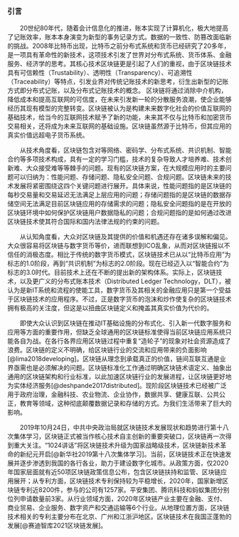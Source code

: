 
### 引言

&emsp;&emsp;20世纪80年代，随着会计信息化的推进，账本实现了计算机化，极大地提高了记账效率，账本本身演变为新型的事务记录方式。数据的一致性、防篡改面临新的挑战。2008年比特币出现，比特币之前分布式系统和货币已经研究了20多年，是一项具有革命性的新技术，这项技术引发了世界对分布式系统、货币体系、金融服务、经济学的思考。其核心技术区块链更是引起了人们的重视，由于区块链技术具有可信赖性（Trustability）、透明性（Transparency）、可追溯性（Traceability）等特点，引发业界对传统记账技术的新思考，衍生出新型的记账方式即分布式记账，以及分布式记账技术的概念。 区块链将通过消除中介机构，降低成本和提高互联网的可信度，在未来引发新一轮的分散服务浪潮，使企业能够经历其现有模型的完整转变。区块链被认为是构建未来数字化社会的价值互联网的基础技术，给当今的互联网技术赋予了新的功能，未来其不仅与比特币和加密货币交易相关，还将成为未来互联网的基础设施。区块链虽然源于比特币，但其应用的真实价值远超电子货币系统。

&emsp;&emsp;从技术角度看，区块链包含对等网络、密码学、分布式系统、共识机制、智能合约等多项技术构成，具有一定的学习门槛，技术的复杂导致人才培养难、技术创新难、大众接受难等等棘手的问题。现有的区块链方案，在大规模应用时的主要问题可以归纳为：性能问题、存储问题、隐私安全问题、合规问题。区块链未来的技术发展将紧密围绕这四个关键问题进行展开。具体来说，性能问题指的是区块链的每秒交易量和交易延迟无法满足上层应用的问题；存储问题指的是区块链的数据存储空间无法满足目前区块链应用的存储需求的问题；隐私安全问题指的是在开放的区块链环境中如何保护区块链用户数据隐私的问题；合规问题指的是如何通过改进区块链技术使其符合国际和国内法律法规的约束的问题。

&emsp;&emsp;从认知角度看，大众对区块链及其提供的价值和机遇还存在诸多误解和偏见。大众很容易将区块链与数字货币等价，进而联想到ICO乱象，从而对区块链报以不信任的消极态度。相比于传统的数字货币模式，区块链技术已从以“比特币应用”为标志的1.0阶段，再到“共识机制”为标志的2.0阶段。现在已经迈入以“智能合约”为标志的3.0时代。目前技术上还在不断的提出新的架构体系。实际上，区块链技术，以及更广义的分布式账本技术（Distributed Ledger Technology，DLT），被认为是新IT系统和流程的使能工具，数字货币及其相关的金融应用只是第一个受益于区块链技术的应用程序。不过，正是数字货币的泡沫和炒作使复杂的区块链技术拥有极高的关注度，但这是以扭曲区块链定义和掩盖其真实价值为代价的。

&emsp;&emsp;即使大众认识到区块链在推动IT基础设施的分布式化、引入新一代数字服务和应用等方面的重要作用，但缺乏全球通用的区块链标准使得当前区块链应用系统只能各自为战。在各行各界应用区块链过程中重复“造轮子”的现象对社会资源造成了浪费。区块链的定义不明确，给区块链行业的交流和应用带来的负面影响[@lima2018developing]。区块链从理念到承载真正的价值，链间互联互通是业界亟需也是必须解决的问题。区块链标准化工作通过明确区块链术语定义、抽象出通用的区块链架构和行业标准，以此加速区块链行业的发展进程，让区块链更好地为实体经济服务[@deshpande2017distributed]。现阶段区块链技术已经被广泛用于政府治理，金融科技、农业物流、企业协作，数据共享、健康互联、公共公正，教育等领域，这种彻底颠覆数据记录和存储的方式。为我们生活带来了巨大的影响。

&emsp;&emsp;2019年10月24日，中共中央政治局就区块链技术发展现状和趋势进行第十八次集体学习，区块链正式被当作核心技术自主创新的重要突破口，区块链再一次得到重大关注。“1024讲话”将区块链技术升级为国家战略级技术，区块链新技术革命的新纪元开启[@新华社2019第十八次集体学习]。当前，区块链技术正在快速发展并逐步渗透到我国的各行各业，助力于建设数字化城市。从政策方面，仅2020年国家层面就有近50项区块链政策信息公布，包含区块链扶持和监管、区块链应用展开；从专利方面，区块链技术专利保持较为平稳增长，2020年，国家新增区块链专利近8200件，参与的公司有1257家。平安集团、腾讯科技和蚂蚁集团分别位列申请数量前3家。从行业领域方面，2020年区块链产业主要在金融、支付、商业贸易、企业服务、数字资产和交通运输等6个行业。从地理位置方面，区块链技术相关的专利主要分布在北京、广州和江浙沪地区。区块链技术在我国正蓬勃的发展[@赛迪智库2021区块链发展]。